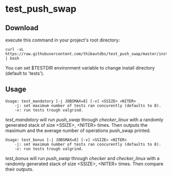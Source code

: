 # test_push_swap

## Download
execute this command in your project's root directory:
``` 
curl -sL https://raw.githubusercontent.com/thibautdbs/test_push_swap/master/install.sh | bash
```
You can set $TESTDIR environment variable to change install directory (default to 'tests').

## Usage

```
Usage: test_mandatory [-j JOBSMAX=8] [-v] <SSIZE> <NITER>
    -j: set maximum number of tests ran concurently (defaults to 8).
    -v: run tests trough valgrind.
```
*test_mandatory* will run *push_swap* through *checker_linux* with a randomly generated stack of size \<SSIZE\>, \<NITER\> times.
Then outputs the maximum and the average number of operations push_swap printed.

```
Usage: test_bonus [-j JOBSMAX=8] [-v] <SSIZE> <NITER>
    -j: set maximum number of tests ran concurently (defaults to 8).
    -v: run tests trough valgrind.
```
*test_bonus* will run *push_swap* through *checker* and *checker_linux* with a randomly generated stack of size \<SSIZE\>, \<NITER\> times.
Then compare their outputs.


